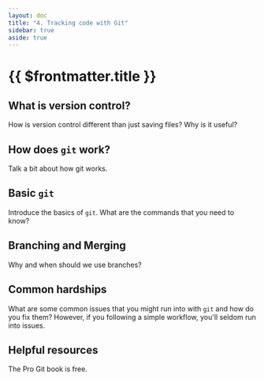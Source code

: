 ```yaml
---
layout: doc
title: "4. Tracking code with Git"
sidebar: true
aside: true
---
```


# {{ $frontmatter.title }}

## What is version control?

How is version control different than just saving files? Why is it useful?

## How does `git` work?

Talk a bit about how git works.

## Basic `git`

Introduce the basics of `git`. What are the commands that you need to know?

## Branching and Merging

Why and when should we use branches?

## Common hardships

What are some common issues that you might run into with `git` and how do you fix them? However, if you following a simple workflow, you'll seldom run into issues.

## Helpful resources

The Pro Git book is free.
